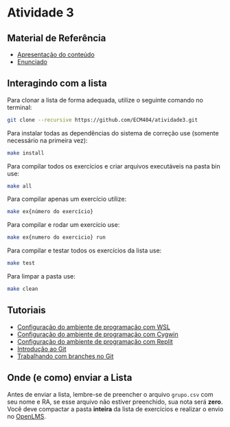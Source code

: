 # Atividade 3

## Material de Referência

- [Apresentação do conteúdo](./Material_de_aula.pdf)
- [Enunciado](./Enunciado.pdf)

## Interagindo com a lista
Para clonar a lista de forma adequada, utilize o seguinte comando no terminal:
```bash
git clone --recursive https://github.com/ECM404/atividade3.git
```

Para instalar todas as dependências do sistema de correção use (somente necessário na primeira vez):
```bash
make install
```

Para compilar todos os exercícios e criar arquivos executáveis na pasta bin use:
```bash
make all
```

Para compilar apenas um exercício utilize:
```bash
make ex{número do exercício}
```

Para compilar e rodar um exercício use:

```bash
make ex{numero do exercicio} run
```

Para compilar e testar todos os exercícios da lista use:
```bash
make test
```

Para limpar a pasta use:
```bash
make clean
```

## Tutoriais

- [Configuração do ambiente de programação com WSL](https://web.microsoftstream.com/video/3a587503-7230-42cf-8b31-4293e527bda1)
- [Configuração do ambiente de programação com Cygwin](https://web.microsoftstream.com/video/9bac2cb0-f5ec-4c68-887c-6cb21be561e8)
- [Configuração do ambiente de programação com Replit](https://web.microsoftstream.com/video/e51485ae-90e0-496a-b991-f2a26f376073)
- [Introdução ao Git](https://web.microsoftstream.com/video/28a14e97-a1e6-4411-a9e4-501f410295e3)
- [Trabalhando com branches no Git](https://web.microsoftstream.com/video/28a14e97-a1e6-4411-a9e4-501f410295e3)

## Onde (e como) enviar a Lista
Antes de enviar a lista, lembre-se de preencher o arquivo ```grupo.csv``` com seu nome e RA, se esse arquivo não estiver preenchido, sua nota será **zero**. Você deve compactar a pasta **inteira** da lista de exercícios e realizar o 
envio no [OpenLMS](https://imt.myopenlms.net/mod/assign/view.php?id=139024).

